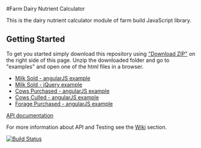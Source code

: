 #Farm Dairy Nutrient Calculator

This is the dairy nutrient calculator module of farm build JavaScript library.


## Getting Started

To get you started simply download this repository using <a href="https://github.com/SpatialVision/farm-build-nutrient-calculator/archive/master.zip" target="_blank">"Download ZIP"</a> on the right side of this page. Unzip the downloaded folder and go to "examples" and open one of the html files in a browser.

* <a href="https://rawgit.com/FarmBuild/farmbuild-dairy-nutrient-calculator/master/examples/angularjs/milk-sold/index.html" target="_blank">Milk Sold - angularJS example</a>
* <a href="https://rawgit.com/FarmBuild/farmbuild-dairy-nutrient-calculator/master/examples/jquery/milk-sold/index.html" target="_blank">Milk Sold - jQuery example</a>
* <a href="https://rawgit.com/FarmBuild/farmbuild-dairy-nutrient-calculator/master/examples/angularjs/cows-purchased/index.html" target="_blank">Cows Purchased - angularJS example</a>
* <a href="https://rawgit.com/FarmBuild/farmbuild-dairy-nutrient-calculator/master/examples/angularjs/cows-culled/index.html" target="_blank">Cows Culled - angularJS example</a>
* <a href="https://rawgit.com/FarmBuild/farmbuild-dairy-nutrient-calculator/master/examples/angularjs/forages-purchased/index.html" target="_blank">Forage Purchased - angularJS example</a>

<a href="https://rawgit.com/FarmBuild/farmbuild-dairy-nutrient-calculator/master/docs/farmbuild-dairy-nutrient-calculator/0.1.0/index.html" target="_blank">API documentation</a>


For more information about API and Testing see the [Wiki](https://github.com/SpatialVision/farm-build-nutrient-calculator/wiki) section.

[![Build Status](https://travis-ci.org/FarmBuild/farmbuild-dairy-nutrient-calculator.svg?branch=master)](https://travis-ci.org/FarmBuild/farmbuild-dairy-nutrient-calculator)
